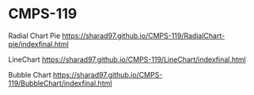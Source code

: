 # CMPS-119

Radial Chart Pie
https://sharad97.github.io/CMPS-119/RadialChart-pie/indexfinal.html

LineChart
https://sharad97.github.io/CMPS-119/LineChart/indexfinal.html

Bubble Chart
https://sharad97.github.io/CMPS-119/BubbleChart/indexfinal.html
